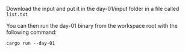 Download the input and put it in the day-01/input folder in a file called `list.txt`

You can then run the day-01 binary from the workspace root with the following command:

```
cargo run --day-01
```